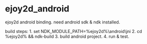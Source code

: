 ejoy2d_android
==============

ejoy2d android binding. need android sdk & ndk installed.

build steps:
	1. set NDK_MODULE_PATH=%ejoy2d%\android\jni
	2. cd %ejoy2d% && ndk-build
	3. build android project.
	4. run & test.
